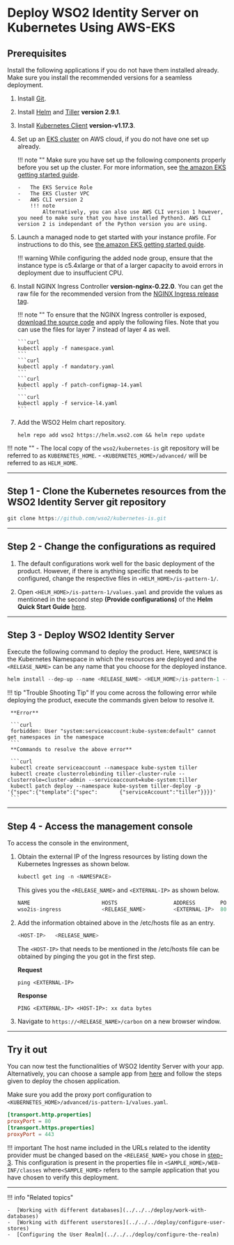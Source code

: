 # Deploy WSO2 Identity Server on Kubernetes Using AWS-EKS

## Prerequisites

Install the following applications if you do not have them installed already. Make sure you install the recommended versions for a seamless deployment. 

1.  Install [Git](https://git-scm.com/book/en/v2/Getting-Started-Installing-Git). 

2.  Install [Helm](https://v2.helm.sh/docs/using_helm/#installing-helm) and [Tiller](https://v2.helm.sh/docs/using_helm/#installing-tiller) **version 2.9.1**.

3.  Install [Kubernetes Client](https://kubernetes.io/docs/tasks/tools/install-kubectl/) **version-v1.17.3**. 

4.  Set up an [EKS cluster](https://docs.aws.amazon.com/eks/latest/userguide/create-cluster.html) on AWS cloud, if you do not have one set up already. 

	!!! note ""
		Make sure you have set up the following components properly before you set up the cluster. For more information, see [the amazon EKS getting started guide](https://docs.aws.amazon.com/eks/latest/userguide/getting-started-console.html#eks-prereqs).

		-	The EKS Service Role
		-	The EKS Cluster VPC
		-	AWS CLI version 2 
			!!! note 
				Alternatively, you can also use AWS CLI version 1 however, you need to make sure that you have installed Python3. AWS CLI version 2 is independant of the Python version you are using. 

5.	Launch a managed node to get started with your instance profile. For instructions to do this, see [the amazon EKS getting started guide](https://docs.aws.amazon.com/eks/latest/userguide/getting-started-console.html#eks-launch-workers).

	!!! warning 
		While configuring the added node group, ensure that the instance type is c5.4xlarge or that of a larger capacity to avoid errors in deployment due to insuffucient CPU. 

7.  Install NGINX Ingress Controller **version-nginx-0.22.0**. You can get the raw file for the recommended version from the [NGINX Ingress release tag](https://github.com/kubernetes/ingress-nginx/releases/tag/nginx-0.22.0).   

	!!! note ""
		To ensure that the NGINX Ingress controller is exposed, [download the source code](https://github.com/kubernetes/ingress-nginx/releases/tag/nginx-0.22.0) and apply the following files. Note that you can use the files for layer 7 instead of layer 4 as well. 
		
		```curl 
		kubectl apply -f namespace.yaml
		```
		```curl
		kubectl apply -f mandatory.yaml
		```
		```curl
		kubectl apply -f patch-configmap-14.yaml
		```
		```curl
		kubectl apply -f service-l4.yaml
		```

6.  Add the WSO2 Helm chart repository.
	```curl                                                                
	helm repo add wso2 https://helm.wso2.com && helm repo update
	```

!!! note ""
	-	The local copy of the `wso2/kubernetes-is` git repository will be referred to as `KUBERNETES_HOME`.
	-	`<KUBERNETES_HOME>/advanced/` will be referred to as `HELM_HOME`.

---

## Step 1 - Clone the Kubernetes resources from the WSO2 Identity Server git repository

```java
git clone https://github.com/wso2/kubernetes-is.git
```

---

## Step 2 - Change the configurations as required 

1.	The default configurations work well for the basic deployment of the product. However, if there is anything specific that needs to be configured, change the respective files in `<HELM_HOME>/is-pattern-1/`. 

2.	 Open `<HELM_HOME>/is-pattern-1/values.yaml` and provide the values as mentioned in the second step **(Provide configurations)** of the **Helm Quick Start Guide** [here](https://hub.helm.sh/charts/wso2/is-pattern-1).

---

## Step 3 - Deploy WSO2 Identity Server

Execute the following command to deploy the product. Here, `NAMESPACE` is the Kubernetes Namespace in which the resources are deployed and the `<RELEASE_NAME>` can be any name that you choose for the deployed instance. 

```java
helm install --dep-up --name <RELEASE_NAME> <HELM_HOME>/is-pattern-1 --namespace <NAMESPACE>
```
!!! tip "Trouble Shooting Tip"
     If you come across the following error while deploying the product, execute the commands given below to resolve it. 
    
     **Error**
     
     ```curl 
     forbidden: User "system:serviceaccount:kube-system:default" cannot get namespaces in the namespace
     ```
     **Commands to resolve the above error**
     
     ```curl 
     kubectl create serviceaccount --namespace kube-system tiller
     kubectl create clusterrolebinding tiller-cluster-rule --clusterrole=cluster-admin --serviceaccount=kube-system:tiller
     kubectl patch deploy --namespace kube-system tiller-deploy -p '{"spec":{"template":{"spec":       {"serviceAccount":"tiller"}}}}'
     ```

---

## Step 4 - Access the management console

To access the console in the environment,

1.	Obtain the external IP of the Ingress resources by listing down the Kubernetes Ingresses as shown below. 

	```java
	kubectl get ing -n <NAMESPACE>
	```
	This gives you the `<RELEASE_NAME>` and `<EXTERNAL-IP>` as shown below. 

	```java 
	NAME                       HOSTS                  ADDRESS        PORTS     AGE
	wso2is-ingress             <RELEASE_NAME>         <EXTERNAL-IP>  80, 443   3m
	``` 

2.	Add the information obtained above in the /etc/hosts file as an entry. 

	```java
	<HOST-IP>	<RELEASE_NAME>
	```

	The `<HOST-IP>` that needs to be mentioned in the /etc/hosts file can be obtained by pinging the <EXTERNAL-IP> you got in the first step.
	
	**Request**
	```curl
	ping <EXTERNAL-IP>
	```
	**Response**
	```curl
	PING <EXTERNAL-IP> <HOST-IP>: xx data bytes
	```
3.	Navigate to `https://<RELEASE_NAME>/carbon` on a new browser window.

---

## Try it out 

You can now test the functionalities of WSO2 Identity Server with your app. Alternatively, you can choose a sample app from [here](../../../quick-starts/overview) and follow the steps given to deploy the chosen application. 

Make sure you add the proxy port configuration to `<KUBERNETES_HOME>/advanced/is-pattern-1/values.yaml`. 

```toml
[transport.http.properties]
proxyPort = 80
[transport.https.properties]
proxyPort = 443
```

!!! important 
	The host name included in the URLs related to the identity provider must be changed based on the `<RELEASE_NAME>` you chose in [step-3](#step-3-deploy-wso2-identity-server). This configuration is present in the properties file in `<SAMPLE_HOME>/WEB-INF/classes` where`<SAMPLE_HOME>` refers to the sample application that you have chosen to verify this deployment. 

---

!!! info "Related topics"

    -  [Working with different databases](../../../deploy/work-with-databases)
    -  [Working with different userstores](../../../deploy/configure-user-stores)
    -  [Configuring the User Realm](../../../deploy/configure-the-realm)



